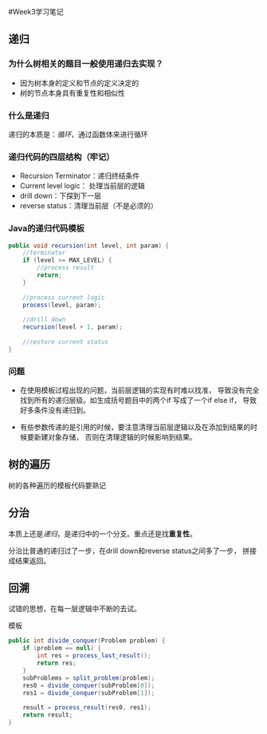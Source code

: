 #Week3学习笔记

## 递归

### 为什么树相关的题目一般使用递归去实现？

- 因为树本身的定义和节点的定义决定的
- 树的节点本身具有重复性和相似性

### 什么是递归

递归的本质是：*循环*，通过函数体来进行循环

### 递归代码的四层结构（牢记）

- Recursion Terminator：递归终结条件
- Current level logic： 处理当前层的逻辑
- drill down：下探到下一层
- reverse status：清理当前层（不是必须的）

### Java的递归代码模板
```java
public void recursion(int level, int param) {
    //terminator
    if (level >= MAX_LEVEL) {
        //process result
        return;    
    }
    
    //process current logic
    process(level, param);
    
    //drill down
    recursion(level + 1, param);
    
    //restore current status
}
```
### 问题
- 在使用模板过程出现的问题，当前层逻辑的实现有时难以找准，
导致没有完全找到所有的递归层级。如生成括号题目中的两个if 写成了一个if else if，
导致好多条件没有递归到。

- 有些参数传递的是引用的时候，要注意清理当前层逻辑以及在添加到结果的时候要新建对象存储，
否则在清理逻辑的时候影响到结果。


## 树的遍历

树的各种遍历的模板代码要熟记

## 分治

本质上还是*递归*，是递归中的一个分支。重点还是找**重复性**。

分治比普通的递归过了一步，在drill down和reverse status之间多了一步，
拼接成结果返回。

## 回溯
试错的思想，在每一层逻辑中不断的去试。

模板
```java
public int divide_conquer(Problem problem) {
    if (problem == null) {
        int res = process_last_result();
        return res;
    }
    subProblems = split_problem(problem);
    res0 = divide_conquer(subProblem[0]);
    res1 = divide_conquer(subProblem[1]);
    
    result = process_result(res0, res1);
    return result;
}
```